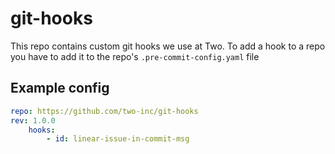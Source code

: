 # git-hooks

This repo contains custom git hooks we use at Two.
To add a hook to a repo you have to add it to the repo's `.pre-commit-config.yaml` file

## Example config

```yaml
repo: https://github.com/two-inc/git-hooks
rev: 1.0.0
    hooks:
        - id: linear-issue-in-commit-msg
```
